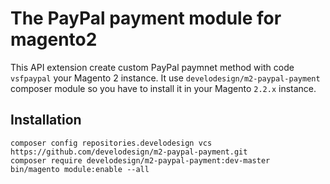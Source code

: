 # The PayPal payment module for magento2

This API extension create custom PayPal paymnet method with code `vsfpaypal` your Magento 2 instance. It use `develodesign/m2-paypal-payment` composer module so you have to install it in your Magento `2.2.x` instance.

## Installation

```
composer config repositories.develodesign vcs https://github.com/develodesign/m2-paypal-payment.git
composer require develodesign/m2-paypal-payment:dev-master
bin/magento module:enable --all
```
